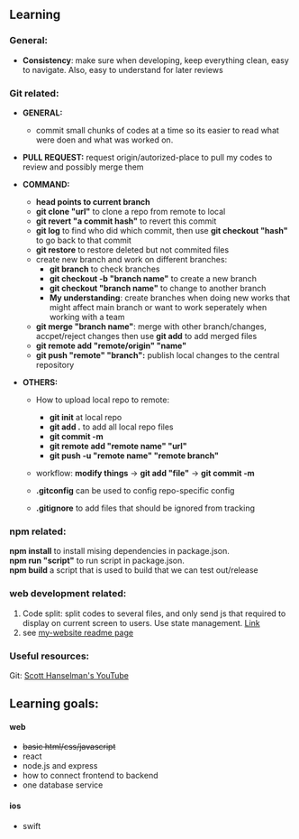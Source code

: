 ## Learning

### General: 
* **Consistency**: make sure when developing, keep everything clean, easy to navigate. Also, easy to understand for later reviews  

### Git related:

* **GENERAL:** 

  * commit small chunks of codes at a time so its easier to read what were doen and what was worked on.
  
* **PULL REQUEST:** request origin/autorized-place to pull my codes to review and possibly merge them

* **COMMAND:**
  * **head points to current branch**
  * **git clone "url"** to clone a repo from remote to local
  * **git revert "a commit hash"** to revert this commit
  * **git log** to find who did which commit, then use **git checkout "hash"** to go back to that commit
  * **git restore** to restore deleted but not commited files
  * create new branch and work on different branches:
    * **git branch** to check branches
    * **git checkout -b "branch name"** to create a new branch
    * **git checkout "branch name"** to change to another branch
    * **My understanding**: create branches when doing new works that might affect main branch or want to work seperately when working with a team
  * **git merge "branch name"**: merge with other branch/changes, accpet/reject changes then use **git add** to add merged files
  * **git remote add "remote/origin" "name"**
  * **git push "remote" "branch":** publish local changes to the central repository

* **OTHERS:**
  * How to upload local repo to remote:
    * **git init** at local repo
    * **git add .** to add all local repo files  
    * **git commit -m**  
  	 * **git remote add "remote name" "url"**  
    * **git push -u "remote name" "remote branch"**  
  		
  * workflow: **modify things** -> **git add "file"** -> **git commit -m** 
  * **.gitconfig** can be used to config repo-specific config
  * **.gitignore** to add files that should be ignored from tracking

### npm related:
**npm install** to install mising dependencies in package.json.  
**npm run "script"** to run script in package.json.  
**npm build** a script that is used to build that we can test out/release

### web development related:
1. Code split: split codes to several files, and only send js that required to display on current screen to users. Use state management. [Link](https://youtu.be/bb6RCrDaxhw)
2. see [my-website readme page](https://github.com/feiyangfan/my-website)

### Useful resources:
Git:  [Scott Hanselman's YouTube](https://youtu.be/WBg9mlpzEYU)


## Learning goals:

#### web
* ~~basic html/css/javascript~~
* react
* node.js and express
* how to connect frontend to backend
* one database service

#### ios
* swift


  

